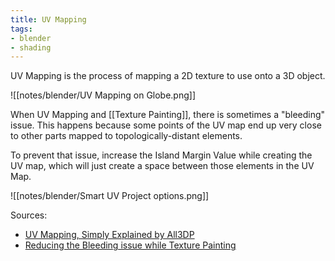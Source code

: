 ```yaml
---
title: UV Mapping
tags:
- blender
- shading
---
```


UV Mapping is the process of mapping a 2D texture to use onto a 3D object.

![[notes/blender/UV Mapping on Globe.png]]

When UV Mapping and [[Texture Painting]], there is sometimes a "bleeding" issue. This happens because some points of the UV map end up very close to other parts mapped to topologically-distant elements.

To prevent that issue, increase the Island Margin Value while creating the UV map, which will just create a space between those elements in the UV Map.

![[notes/blender/Smart UV Project options.png]]

Sources:
- [UV Mapping, Simply Explained by All3DP](https://all3dp.com/2/blender-uv-mapping-simply-explained/)
- [Reducing the Bleeding issue while Texture Painting](https://www.youtube.com/watch?v=Dh4qpJIt24s)